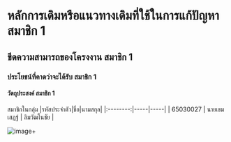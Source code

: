 #	หลักการเดิมหรือแนวทางเดิมที่ใช้ในการแก้ปัญหา	สมาชิก 1
##	ขีดความสามารถของโครงงาน	สมาชิก 1
###	ประโยชน์ที่คาดว่าจะได้รับ	สมาชิก 1
####	วัตถุประสงค์	สมาชิก 1

สมาชิกในกลุ่ม
|รหัสประจำตัว|ชื่อ|นามสกุล|
|:--------:|-----|-----|
| 65030027 | นายเขมเสฎฐ์ | ลิมวัฒโนชัย |

![image](https://github.com/omelaweng/project-proposal-2566/assets/144561325/431fd344-6fd2-4f7a-a2a0-13aee1491fd4)+
